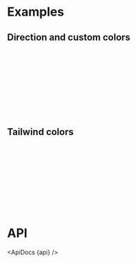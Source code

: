 <script lang="ts">
	import { ApiDocs } from 'svelte-ux';

	import api from '$lib/components/LinearGradient.svelte?raw&sveld';

	import Chart, { Svg } from '$lib/components/Chart.svelte';

	import Arc from '$lib/components/Arc.svelte';
	import LinearGradient from '$lib/components/LinearGradient.svelte';

	import Preview from '$lib/docs/Preview.svelte';
</script>

<h1>Examples</h1>

<h2>Direction and custom colors</h2>

<Preview>
	<div class="h-[334px] p-4 border rounded">
		<Chart>
			<Svg>
				<LinearGradient
					id="gradient-1"
					from="hsl(60 100% 50%)"
					to="hsl(30 100% 40%)"
				/>
				<LinearGradient
					id="gradient-2"
					from="hsl(60 100% 50%)"
					to="hsl(140 100% 40%)"
					rotate={45}
				/>
				<LinearGradient
					id="gradient-3"
					from="hsl(195 100% 50%)"
					to="hsl(270 100% 30%)"
					vertical
				/>
				{#each { length: 3 } as _, i}
					<rect x={0 + (i * 120)} y={0} width={100} height={300} rx={8} fill="url(#gradient-{i + 1})" />
				{/each}
    		</Svg>
    	</Chart>
    </div>
</Preview>

<h2>Tailwind colors</h2>

<Preview>
	<div class="h-[334px] p-4 border rounded">
		<Chart>
			<Svg>
				<LinearGradient id="tw-1" from to class="from-pink-500 to-yellow-500" vertical />
				<LinearGradient id="tw-2" from to class="from-green-300 to-purple-600" vertical />
				<LinearGradient id="tw-3" from to class="from-gray-600 to-black" vertical />
				<LinearGradient id="tw-4" from to class="from-pink-300 to-indigo-400" vertical />
				<LinearGradient id="tw-5" from to class="from-yellow-100 to-yellow-500" vertical />
				<LinearGradient id="tw-6" from to class="from-blue-700 to-gray-900" vertical />
				<LinearGradient id="tw-7" from to class="from-sky-300 to-blue-500" vertical />
				<LinearGradient id="tw-8" from to class="from-red-500 to-red-800" vertical />
				<LinearGradient id="tw-9" from to class="from-blue-400 to-emerald-400" vertical />
				{#each { length: 9 } as _, i}
					<rect x={0 + (i * 120)} y={0} width={100} height={300} rx={8} fill="url(#tw-{i + 1})" />
				{/each}
			</Svg>
		</Chart>
	</div>
</Preview>

<h1>API</h1>

<ApiDocs {api} />
